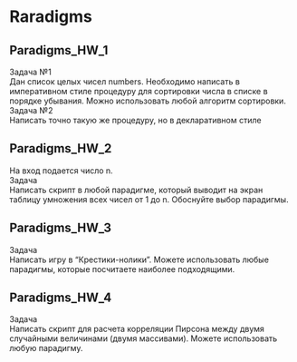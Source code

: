 # Raradigms

## Paradigms_HW_1
Задача №1\
Дан список целых чисел numbers. Необходимо написать в императивном стиле процедуру для
сортировки числа в списке в порядке убывания. Можно использовать любой алгоритм сортировки.\
Задача №2\
Написать точно такую же процедуру, но в декларативном стиле
## Paradigms_HW_2
На вход подается число n.\
Задача\
Написать скрипт в любой парадигме, который выводит на экран таблицу умножения всех чисел от 1 до n.
Обоснуйте выбор парадигмы.
## Paradigms_HW_3
Задача\
Написать игру в “Крестики-нолики”. Можете использовать
любые парадигмы, которые посчитаете наиболее
подходящими.
## Paradigms_HW_4
Задача\
Написать скрипт для расчета корреляции Пирсона между
двумя случайными величинами (двумя массивами). Можете
использовать любую парадигму.
